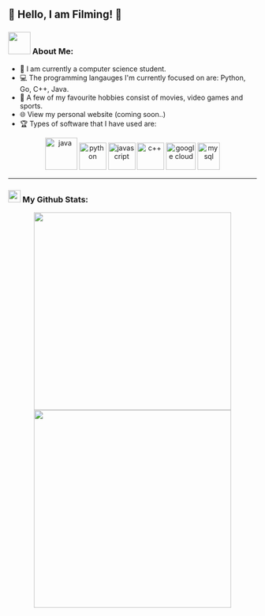 ## 👋 Hello, I am Filming! 👋 

### <img src="https://github.com/TheDudeThatCode/TheDudeThatCode/blob/master/Assets/Developer.gif" width="45" /> About Me:
- 🏫 I am currently a computer science student. 
- 💻 The programming langauges I'm currently focused on are: Python, Go, C++, Java.
- 💙 A few of my favourite hobbies consist of movies, video games and sports.
- 🌐 View my personal website (coming soon..)
- 🏆 Types of software that I have used are:

<p align="center">
      <img src="https://www.vectorlogo.zone/logos/java/java-icon.svg" alt="java" width="65" height="65"/> 
      <img src="https://www.vectorlogo.zone/logos/python/python-icon.svg" alt="python" width="55" height="55"/>
      <img src="https://www.vectorlogo.zone/logos/javascript/javascript-icon.svg" alt="javascript" width="55" height="55"/>
      <img src="https://upload.wikimedia.org/wikipedia/commons/thumb/1/18/ISO_C%2B%2B_Logo.svg/1822px-ISO_C%2B%2B_Logo.svg.png" alt="c++" width="55" height="55"/>
      <img src="https://www.vectorlogo.zone/logos/google_cloud/google_cloud-icon.svg" alt="google cloud" width="60" height="55"/>
      <img src="https://www.vectorlogo.zone/logos/mysql/mysql-icon.svg" alt="mysql" width="45" height="55"/>
</p>


---

### <img src='https://media1.giphy.com/media/du3J3cXyzhj75IOgvA/giphy.gif?cid=ecf05e47x2g034i9pzwtzzsd3xgg2w9nr94t4tflbbgo3008&rid=giphy.gif' width='25' /> My Github Stats:
<p align = "center">
  <img src = "https://github-readme-stats.vercel.app/api?username=filming&show_icons=true&theme=tokyonight" width = 400>
  <img src = "https://github-readme-streak-stats.herokuapp.com?user=filming&theme=dark&hide_border=true" width = 400>
</p>
